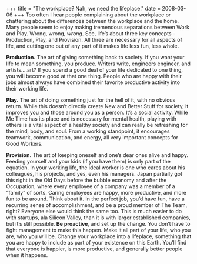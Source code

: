 +++
title = "The workplace? Nah, we need the lifeplace."
date = 2008-03-06
+++
Too often I hear people complaining about the workplace or chattering about the differences between the workplace and the home. Many people seem to enjoy making tremendous separations between Work and Play. Wrong, wrong, _wrong_. See, life’s about three key concepts - Production, Play, and Provision. All three are necessary for all aspects of life, and cutting one out of any part of it makes life less fun, less whole.

**Production.** The art of giving something back to society. If you want your life to mean something, you produce. Writers write, engineers engineer, and artists….art? If you spend a good deal of your life dedicated to one thing, you will become good at that one thing. People who are happy with their jobs almost always have combined their favorite productive activity into their working life.

**Play.** The art of doing something just for the hell of it, with no obvious return. While this doesn’t directly create New and Better Stuff for society, it improves you and those around you as a person. It’s a social activity. While Me Time has its place and is necessary for mental health, playing with others is a vital aspect of a healthy society and can really be refreshing for the mind, body, and soul. From a working standpoint, it encourages teamwork, communication, and energy, all very important concepts for Good Workers.

**Provision.** The art of keeping oneself and one’s dear ones alive and happy. Feeding yourself and your kids (if you have them) is only part of the equation. In your working life, the ideal worker is one who cares about his colleagues, his projects, and yes, even his managers. Japan partially got this right in the Old Days before the bubble economy and after the Occupation, where every employee of a company was a member of a “family” of sorts. Caring employees are happy, more productive, and more fun to be around. Think about it. In the perfect job, you’d have fun, have a recurring sense of accomplishment, and be a proud member of The Team, right? Everyone else would think the same too. This is much easier to do with startups, ala Silicon Valley, than it is with larger established companies, but it’s still possible. **Be proactive**, and set up the change. You don’t have to fight management to make this happen. Make it all part of your life, who you are, who you will be. Change your workplace into a lifeplace, something that you are happy to include as part of your existence on this Earth. You’ll find that everyone is happier, is more productive, and generally better people when it happens.
